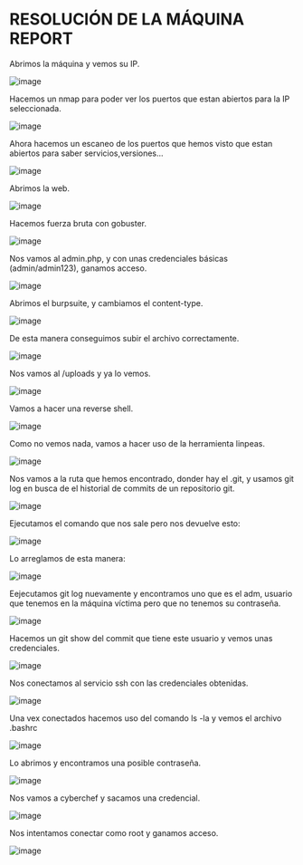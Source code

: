 # RESOLUCIÓN DE LA MÁQUINA REPORT

Abrimos la máquina y vemos su IP.

![image](https://github.com/user-attachments/assets/23333077-880d-425a-8f09-b36885faf92b)

Hacemos un nmap para poder ver los puertos que estan abiertos para la IP seleccionada.

![image](https://github.com/user-attachments/assets/612621fe-c797-4289-9af5-9c08f21a4a25)

Ahora hacemos un escaneo de los puertos que hemos visto que estan abiertos para saber servicios,versiones...

![image](https://github.com/user-attachments/assets/a41d977c-405e-42e9-bb14-50623f07b68d)

Abrimos la web.

![image](https://github.com/user-attachments/assets/5eeded46-0bdd-4d8d-a868-7d5e24ebc626)

Hacemos fuerza bruta con gobuster.

![image](https://github.com/user-attachments/assets/ba1ace8c-cd4b-4994-93c2-a71c02e20189)

Nos vamos al admin.php, y con unas credenciales básicas (admin/admin123), ganamos acceso.

![image](https://github.com/user-attachments/assets/d1a8759c-7e9d-486a-85c9-793c606cfddf)

Abrimos el burpsuite, y cambiamos el content-type.

![image](https://github.com/user-attachments/assets/a547ed3b-ff15-4c5c-bfb0-1cb6acfcdab8)

De esta manera conseguimos subir el archivo correctamente.

![image](https://github.com/user-attachments/assets/e9568c4d-ed00-4325-a7c9-7682946883df)

Nos vamos al /uploads y ya lo vemos.

![image](https://github.com/user-attachments/assets/260b995d-9090-4287-8e50-e39e01f1fee5)

Vamos a hacer una reverse shell.

![image](https://github.com/user-attachments/assets/341d7bb9-a188-48a6-87d7-5e5d4881c038)

Como no vemos nada, vamos a hacer uso de la herramienta linpeas.

![image](https://github.com/user-attachments/assets/0e2299c8-ff14-46c5-994c-c4e27c795dc9)

Nos vamos a la ruta que hemos encontrado, donder hay el .git, y usamos git log en busca de el historial de commits de un repositorio git.

![image](https://github.com/user-attachments/assets/a6fff6e7-05c1-4444-b555-45678f987ee3)

Ejecutamos el comando que nos sale pero nos devuelve esto: 

![image](https://github.com/user-attachments/assets/e3aeeed7-93a6-4345-a46b-bd999167850c)

Lo arreglamos de esta manera: 

![image](https://github.com/user-attachments/assets/0485fb84-17cf-4d44-8c4d-d55ef20b7392)

Eejecutamos git log nuevamente y encontramos uno que es el adm, usuario que tenemos en la máquina víctima pero que no tenemos su contraseña.

![image](https://github.com/user-attachments/assets/6b180e4d-f9a8-4b8b-9d0c-0fb75b93de3e)

Hacemos un git show del commit que tiene este usuario y vemos unas credenciales.

![image](https://github.com/user-attachments/assets/44e897ca-761b-4910-8c94-ef8c5fb7d6d3)

Nos conectamos al servicio ssh con las credenciales obtenidas.

![image](https://github.com/user-attachments/assets/b65015d0-b020-43fd-a69b-0bcbc4dd77d9)

Una vex conectados hacemos uso del comando ls -la y vemos el archivo .bashrc

![image](https://github.com/user-attachments/assets/53e85cff-30ec-4de8-9047-6baced1424eb)

Lo abrimos y encontramos una posible contraseña.

![image](https://github.com/user-attachments/assets/2a230f6d-588a-45b2-94c6-2b26e4136e97)

Nos vamos a cyberchef y sacamos una credencial. 

![image](https://github.com/user-attachments/assets/758ee05d-d096-478e-8e32-20b2c7b8692f)

Nos intentamos conectar como root y ganamos acceso.

![image](https://github.com/user-attachments/assets/f3ea0b8b-a77e-4096-81c3-f534bbc090d2)






